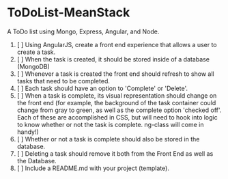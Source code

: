 # ToDoList-MeanStack
A ToDo list using Mongo, Express, Angular, and Node.

1. [ ] Using AngularJS, create a front end experience that allows a user to create a task.
2. [ ] When the task is created, it should be stored inside of a database (MongoDB)
3. [ ] Whenever a task is created the front end should refresh to show all tasks that need to be completed.
4. [ ] Each task should have an option to 'Complete' or 'Delete'.
5. [ ] When a task is complete, its visual representation should change on the front end (for example, the background of the task container could change from gray to green, as well as the complete option 'checked off'. Each of these are accomplished in CSS, but will need to hook into logic to know whether or not the task is complete. ng-class will come in handy!)
6. [ ] Whether or not a task is complete should also be stored in the database.
7. [ ] Deleting a task should remove it both from the Front End as well as the Database.
8. [ ] Include a README.md with your project (template).
